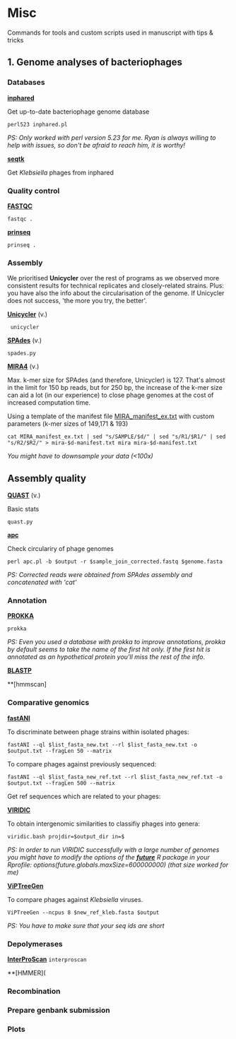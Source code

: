 # Misc

Commands for tools and custom scripts used in manuscript with tips & tricks 

## 1. Genome analyses of bacteriophages 

### Databases

**[inphared](https://github.com/RyanCook94/inphared)**

Get up-to-date bacteriophage genome database

`perl523 inphared.pl`

*PS: Only worked with perl version 5.23 for me. Ryan is always willing to help with issues, so don't be afraid to reach him, it is worthy!* 

**[seqtk](https://github.com/lh3/seqtk)**

Get *Klebsiella* phages from inphared



### Quality control

**[FASTQC](https://www.bioinformatics.babraham.ac.uk/projects/fastqc/)**

` fastqc . `

**[prinseq](http://prinseq.sourceforge.net/)**

` prinseq . `

### Assembly

We prioritised **Unicycler** over the rest of programs as we observed more consistent results for technical replicates and closely-related strains. Plus: you have also the info about the circularisation of the genome. If Unicycler does not success, 'the more you try, the better'. 

**[Unicycler](https://github.com/rrwick/Unicycler)** (v.)

` unicycler`

**[SPAdes](http://cab.spbu.ru/software/spades/)** (v.) 

` spades.py `

**[MIRA4](https://sourceforge.net/p/mira-assembler/wiki/Home/)** (v.)

Max. k-mer size for SPAdes (and therefore, Unicycler) is 127. That's almost in the limit for 150 bp reads, but for 250 bp, the increase of the k-mer size can aid a lot (in our experience) to close phage genomes at the cost of increased computation time. 

Using a template of the manifest file [MIRA_manifest_ex.txt]( ) with custom parameters (k-mer sizes of 149,171 & 193)

`cat MIRA_manifest_ex.txt | sed "s/SAMPLE/$d/" | sed "s/R1/$R1/" | sed "s/R2/$R2/" > mira-$d-manifest.txt
mira mira-$d-manifest.txt`

*You might have to downsample your data (<100x)*

## Assembly quality

**[QUAST](https://github.com/ablab/quast)** (v.)

Basic stats

`quast.py`

**[apc](https://github.com/tseemann/apc/blob/master/apc.pl)**

Check circulariry of phage genomes

`perl apc.pl -b $output -r $sample_join_corrected.fastq $genome.fasta`

*PS: Corrected reads were obtained from SPAdes assembly and concatenated with 'cat'* 

### Annotation

**[PROKKA](https://github.com/tseemann/prokka)**

`prokka `

*PS: Even you used a database with prokka to improve annotations, prokka by default seems to take the name of the first hit only. If the first hit is annotated as an hypothetical protein you'll miss the rest of the info*. 

**[BLASTP]()**




**[hmmscan]

### Comparative genomics

**[fastANI](https://github.com/ParBLiSS/FastANI)**

To discriminate between phage strains within isolated phages:

`fastANI --ql $list_fasta_new.txt --rl $list_fasta_new.txt -o $output.txt --fragLen 50 --matrix`

To compare phages against previously sequenced:

`fastANI --ql $list_fasta_new_ref.txt --rl $list_fasta_new_ref.txt -o $output.txt --fragLen 500 --matrix`

Get ref sequences which are related to your phages:


**[VIRIDIC](http://rhea.icbm.uni-oldenburg.de/VIRIDIC/)**

To obtain intergenomic similarities to classifiy phages into genera:

`viridic.bash projdir=$output_dir in=$`

*PS: In order to run VIRIDIC successfully with a large number of genomes you might have to modify the options of the **[future](https://github.com/HenrikBengtsson/future)** R package in your Rprofile: options(future.globals.maxSize=600000000) (that size worked for me)*

**[ViPTreeGen](https://github.com/yosuken/ViPTreeGen)**

To compare phages against *Klebsiella* viruses.

`ViPTreeGen --ncpus 8 $new_ref_kleb.fasta $output`

*PS: You have to make sure that your seq ids are short*

### Depolymerases 

**[InterProScan](https://www.ebi.ac.uk/interpro/download/)**
`interproscan`

**[HMMER](

### Recombination


### Prepare genbank submission


### Plots
